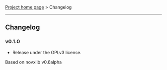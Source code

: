 [Project home page](index) > Changelog

------------------------------------------------------------------------

## Changelog


### v0.1.0

- Release under the GPLv3 license.

Based on novxlib v0.6alpha
